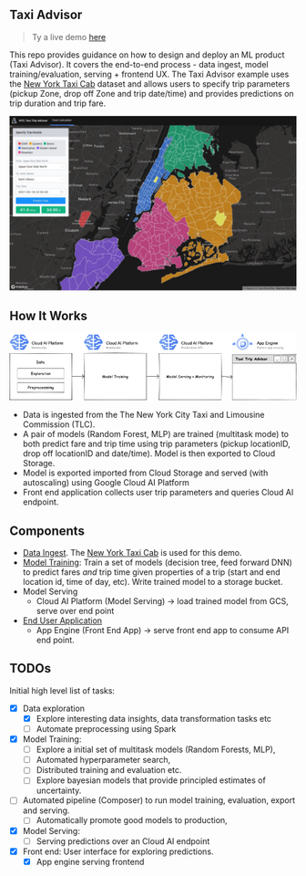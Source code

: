 ## Taxi Advisor

> Ty a live demo [here](http://taxiadvisor.victordibia.com/)


This repo provides guidance on how to design and deploy an ML product (Taxi Advisor). It covers the  end-to-end process - data ingest, model training/evaluation, serving + frontend UX. The Taxi Advisor  example uses the [New York Taxi Cab](https://www1.nyc.gov/site/tlc/about/tlc-trip-record-data.page) dataset and allows users to specify trip parameters (pickup Zone, drop off Zone and trip date/time) and provides predictions on trip duration and trip fare.

![Front End UI](docs/images/screen.jpg) 


## How It Works
![System Architecture](docs/images/taxipredictions.png)

- Data is ingested from the The New York City Taxi and Limousine Commission (TLC).
- A pair of models (Random Forest, MLP) are trained (multitask mode) to both predict fare and trip time using trip parameters (pickup locationID, drop off locationID and date/time). Model is then exported to Cloud Storage.
- Model is exported imported from Cloud Storage and served (with autoscaling) using Google Cloud AI Platform
- Front end application collects user trip parameters and queries Cloud AI endpoint.
  


##  Components
 
- [Data Ingest](notebooks). The [New York Taxi Cab](https://www1.nyc.gov/site/tlc/about/tlc-trip-record-data.page) is used for this demo.
- [Model Training](notebooks): Train a set of models (decision tree, feed forward DNN) to predict fares _and_ trip time given properties of a trip (start and end location id, time of day, etc). Write trained model to a storage bucket.
- Model Serving
  - Cloud AI Platform (Model Serving) -> load trained model from GCS, serve over end point 
- [End User Application](app)
  - App Engine (Front End App) -> serve front end app to consume API end point.  

## TODOs

Initial high level list of tasks: 

- [x] Data exploration
  - [x] Explore interesting data insights, data transformation tasks etc 
  - [ ] Automate preprocessing using Spark
- [x] Model Training: 
  - [ ] Explore a initial set of multitask models (Random Forests, MLP), 
  - [ ] Automated hyperparameter search, 
  - [ ] Distributed training and evaluation etc. 
  - [ ] Explore bayesian models that provide principled estimates of uncertainty.
- [ ] Automated pipeline (Composer) to run model training, evaluation, export and serving.
  - [ ] Automatically promote good models to production, 
- [x] Model Serving:  
  - [ ] Serving predictions over an Cloud AI endpoint 
- [x] Front end: User interface for exploring predictions.
  - [x] App engine serving frontend